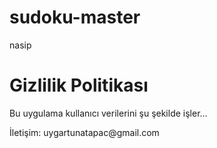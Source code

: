 # sudoku-master
nasip
<!DOCTYPE html>
<html lang="tr">
<head>
  <meta charset="UTF-8">
  <title>Gizlilik Politikası</title>
</head>
<body>
  <h1>Gizlilik Politikası</h1>
  <p>Bu uygulama kullanıcı verilerini şu şekilde işler…</p>
  <p>İletişim: uygartunatapac@gmail.com</p>
</body>
</html>
